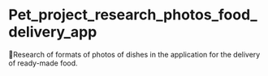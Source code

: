 # Pet_project_research_photos_food_delivery_app
🔸Research of formats of photos of dishes in the application for the delivery of ready-made food.
